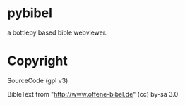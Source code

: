 pybibel
=======

a bottlepy based bible webviewer.


Copyright
=========

SourceCode (gpl v3)

BibleText from "http://www.offene-bibel.de" (cc) by-sa 3.0
